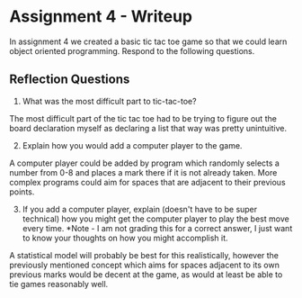 # Assignment 4 - Writeup

In assignment 4 we created a basic tic tac toe game so that we could learn object oriented programming. Respond to the following questions.

## Reflection Questions

1. What was the most difficult part to tic-tac-toe?

The most difficult part of the tic tac toe had to be trying to figure out the board declaration myself as declaring a list that way was pretty unintuitive. 

2. Explain how you would add a computer player to the game.

A computer player could be added by program which randomly selects a number from 0-8 and places a mark there if it is not already taken. More complex programs could aim for spaces that are adjacent to their previous points. 

3. If you add a computer player, explain (doesn't have to be super technical) how you might get the computer player to play the best move every time. *Note - I am not grading this for a correct answer, I just want to know your thoughts on how you might accomplish it.

A statistical model will probably be best for this realistically, however the previously mentioned concept which aims for spaces adjacent to its own previous marks would be decent at the game, as would at least be able to tie games reasonably well.